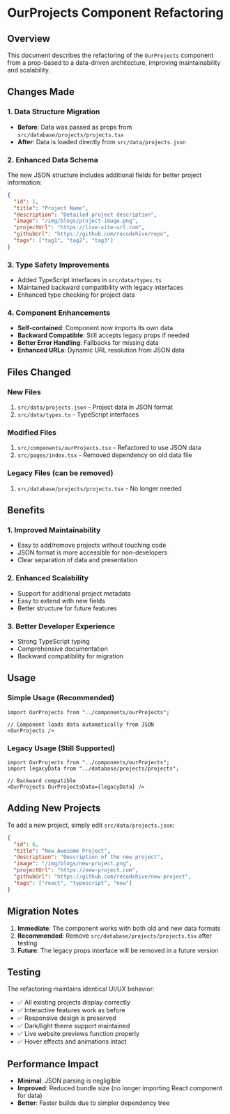 # OurProjects Component Refactoring

## Overview
This document describes the refactoring of the `OurProjects` component from a prop-based to a data-driven architecture, improving maintainability and scalability.

## Changes Made

### 1. Data Structure Migration
- **Before**: Data was passed as props from `src/database/projects/projects.tsx`
- **After**: Data is loaded directly from `src/data/projects.json`

### 2. Enhanced Data Schema
The new JSON structure includes additional fields for better project information:

```json
{
  "id": 1,
  "title": "Project Name",
  "description": "Detailed project description",
  "image": "/img/blogs/project-image.png",
  "projectUrl": "https://live-site-url.com",
  "githubUrl": "https://github.com/recodehive/repo",
  "tags": ["tag1", "tag2", "tag3"]
}
```

### 3. Type Safety Improvements
- Added TypeScript interfaces in `src/data/types.ts`
- Maintained backward compatibility with legacy interfaces
- Enhanced type checking for project data

### 4. Component Enhancements
- **Self-contained**: Component now imports its own data
- **Backward Compatible**: Still accepts legacy props if needed
- **Better Error Handling**: Fallbacks for missing data
- **Enhanced URLs**: Dynamic URL resolution from JSON data

## Files Changed

### New Files
1. `src/data/projects.json` - Project data in JSON format
2. `src/data/types.ts` - TypeScript interfaces

### Modified Files
1. `src/components/ourProjects.tsx` - Refactored to use JSON data
2. `src/pages/index.tsx` - Removed dependency on old data file

### Legacy Files (can be removed)
1. `src/database/projects/projects.tsx` - No longer needed

## Benefits

### 1. Improved Maintainability
- Easy to add/remove projects without touching code
- JSON format is more accessible for non-developers
- Clear separation of data and presentation

### 2. Enhanced Scalability
- Support for additional project metadata
- Easy to extend with new fields
- Better structure for future features

### 3. Better Developer Experience
- Strong TypeScript typing
- Comprehensive documentation
- Backward compatibility for migration

## Usage

### Simple Usage (Recommended)
```tsx
import OurProjects from "../components/ourProjects";

// Component loads data automatically from JSON
<OurProjects />
```

### Legacy Usage (Still Supported)
```tsx
import OurProjects from "../components/ourProjects";
import legacyData from "../database/projects/projects";

// Backward compatible
<OurProjects OurProjectsData={legacyData} />
```

## Adding New Projects

To add a new project, simply edit `src/data/projects.json`:

```json
{
  "id": 6,
  "title": "New Awesome Project",
  "description": "Description of the new project",
  "image": "/img/blogs/new-project.png",
  "projectUrl": "https://new-project.com",
  "githubUrl": "https://github.com/recodehive/new-project",
  "tags": ["react", "typescript", "new"]
}
```

## Migration Notes

1. **Immediate**: The component works with both old and new data formats
2. **Recommended**: Remove `src/database/projects/projects.tsx` after testing
3. **Future**: The legacy props interface will be removed in a future version

## Testing

The refactoring maintains identical UI/UX behavior:
- ✅ All existing projects display correctly
- ✅ Interactive features work as before
- ✅ Responsive design is preserved
- ✅ Dark/light theme support maintained
- ✅ Live website previews function properly
- ✅ Hover effects and animations intact

## Performance Impact

- **Minimal**: JSON parsing is negligible
- **Improved**: Reduced bundle size (no longer importing React component for data)
- **Better**: Faster builds due to simpler dependency tree